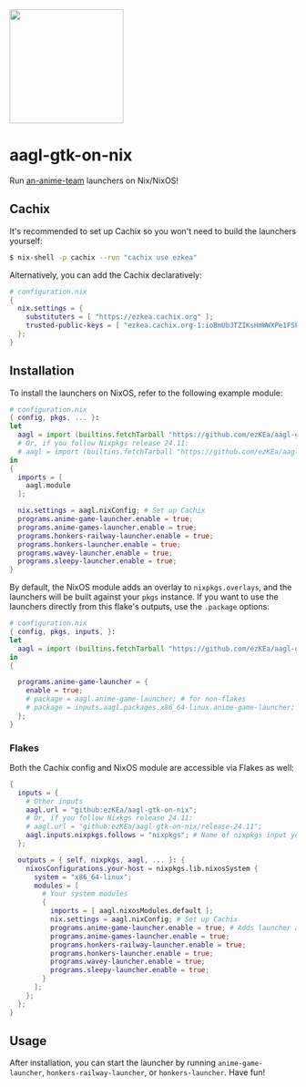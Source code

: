 <img src="https://user-images.githubusercontent.com/60455663/192660134-cd43f93e-beef-4c3f-a646-dc6f97ca34d7.png" width="200" />

# aagl-gtk-on-nix
Run [an-anime-team](https://github.com/an-anime-team/) launchers on Nix/NixOS!

## Cachix
It's recommended to set up Cachix so you won't need to build the launchers yourself:
```sh
$ nix-shell -p cachix --run "cachix use ezkea"
```
Alternatively, you can add the Cachix declaratively:
```nix
# configuration.nix
{
  nix.settings = {
    substituters = [ "https://ezkea.cachix.org" ];
    trusted-public-keys = [ "ezkea.cachix.org-1:ioBmUbJTZIKsHmWWXPe1FSFbeVe+afhfgqgTSNd34eI=" ];
  };
}
```

## Installation
To install the launchers on NixOS, refer to the following example module:
```nix
# configuration.nix
{ config, pkgs, ... }:
let
  aagl = import (builtins.fetchTarball "https://github.com/ezKEa/aagl-gtk-on-nix/archive/main.tar.gz");
  # Or, if you follow Nixpkgs release 24.11:
  # aagl = import (builtins.fetchTarball "https://github.com/ezKEa/aagl-gtk-on-nix/archive/release-24.11.tar.gz");
in
{
  imports = [
    aagl.module
  ];

  nix.settings = aagl.nixConfig; # Set up Cachix
  programs.anime-game-launcher.enable = true;
  programs.anime-games-launcher.enable = true;
  programs.honkers-railway-launcher.enable = true;
  programs.honkers-launcher.enable = true;
  programs.wavey-launcher.enable = true;
  programs.sleepy-launcher.enable = true;
}
```

By default, the NixOS module adds an overlay to `nixpkgs.overlays`, and the launchers will be built against your `pkgs` instance. If you want to use the launchers directly from this flake's outputs, use the `.package` options:
```nix
# configuration.nix
{ config, pkgs, inputs, }:
let
  aagl = import (builtins.fetchTarball "https://github.com/ezKEa/aagl-gtk-on-nix/archive/main.tar.gz");
in
{

  programs.anime-game-launcher = {
    enable = true;
    # package = aagl.anime-game-launcher; # for non-flakes
    # package = inputs.aagl.packages.x86_64-linux.anime-game-launcher; # for flakes
  };
}
```

### Flakes
Both the Cachix config and NixOS module are accessible via Flakes as well:
```nix
{
  inputs = {
    # Other inputs
    aagl.url = "github:ezKEa/aagl-gtk-on-nix";
    # Or, if you follow Nixkgs release 24.11:
    # aagl.url = "github:ezKEa/aagl-gtk-on-nix/release-24.11";
    aagl.inputs.nixpkgs.follows = "nixpkgs"; # Name of nixpkgs input you want to use
  };

  outputs = { self, nixpkgs, aagl, ... }: {
    nixosConfigurations.your-host = nixpkgs.lib.nixosSystem {
      system = "x86_64-linux";
      modules = [
        # Your system modules
        {
          imports = [ aagl.nixosModules.default ];
          nix.settings = aagl.nixConfig; # Set up Cachix
          programs.anime-game-launcher.enable = true; # Adds launcher and /etc/hosts rules
          programs.anime-games-launcher.enable = true;
          programs.honkers-railway-launcher.enable = true;
          programs.honkers-launcher.enable = true;
          programs.wavey-launcher.enable = true;
          programs.sleepy-launcher.enable = true;
        }
      ];
    };
  };
}
```

## Usage
After installation, you can start the launcher by running `anime-game-launcher`, `honkers-railway-launcher`, or `honkers-launcher`. Have fun!

